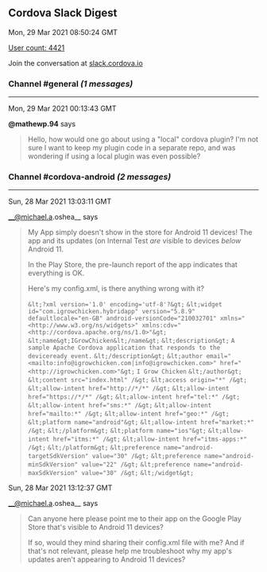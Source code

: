 ## Cordova Slack Digest
Mon, 29 Mar 2021 08:50:24 GMT

[User count: 4421](https://cordova.slack.com/)


Join the conversation at [slack.cordova.io](http://slack.cordova.io/)

### __Channel #general__ _(1 messages)_
---

Mon, 29 Mar 2021 00:13:43 GMT

__@mathewp.94__ says 
> Hello, how would one go about using a "local" cordova plugin?
> I'm not sure I want to keep my plugin code in a separate repo, and was wondering if using a local plugin was even possible?
> 

### __Channel #cordova-android__ _(2 messages)_
---

Sun, 28 Mar 2021 13:03:11 GMT

__@michael.a.oshea__ says 
> My App simply doesn't show in the store for Android 11 devices! The app and its updates (on Internal Test *are* visible to devices *below* Android 11.
> 
> In the Play Store, the pre-launch report of the app indicates that everything is OK.
> 
> Here's my config.xml, is there anything wrong with it?
> 
> `&lt;?xml version='1.0' encoding='utf-8'?&gt;`
> `&lt;widget id="com.igrowchicken.hybridapp" version="5.8.9" defaultlocale="en-GB" android-versionCode="210032701" xmlns="<http://www.w3.org/ns/widgets>" xmlns:cdv="<http://cordova.apache.org/ns/1.0>"&gt;`
>     `&lt;name&gt;IGrowChicken&lt;/name&gt;`
>     `&lt;description&gt;`
>         `A sample Apache Cordova application that responds to the deviceready event.`
>     `&lt;/description&gt;`
>     `&lt;author email="<mailto:info@igrowchicken.com|info@igrowchicken.com>" href="<http://igrowchicken.com>"&gt;`
>         `I Grow Chicken`
>     `&lt;/author&gt;`
>     `&lt;content src="index.html" /&gt;`
>     `&lt;access origin="*" /&gt;`
>     `&lt;allow-intent href="http://*/*" /&gt;`
>     `&lt;allow-intent href="https://*/*" /&gt;`
>     `&lt;allow-intent href="tel:*" /&gt;`
>     `&lt;allow-intent href="sms:*" /&gt;`
>     `&lt;allow-intent href="mailto:*" /&gt;`
>     `&lt;allow-intent href="geo:*" /&gt;`
>     `&lt;platform name="android"&gt;`
>         `&lt;allow-intent href="market:*" /&gt;`
>     `&lt;/platform&gt;`
>     `&lt;platform name="ios"&gt;`
>         `&lt;allow-intent href="itms:*" /&gt;`
>         `&lt;allow-intent href="itms-apps:*" /&gt;`
>     `&lt;/platform&gt;`
>     `&lt;preference name="android-targetSdkVersion" value="30" /&gt;`
>     `&lt;preference name="android-minSdkVersion" value="22" /&gt;`
>     `&lt;preference name="android-maxSdkVersion" value="30" /&gt;`
> `&lt;/widget&gt;`
> 

Sun, 28 Mar 2021 13:12:37 GMT

__@michael.a.oshea__ says 
> Can anyone here please point me to their app on the Google Play Store that's visible to Android 11 devices?
> 
> If so, would they mind sharing their config.xml file with me? And if that's not relevant, please help me troubleshoot why my app's updates aren't appearing to Android 11 devices?
> 
